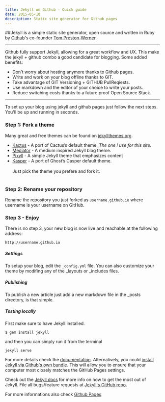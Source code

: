 ```yaml
---
title: Jekyll on Github - Quick guide
date: 2015-05-10
description: Static site generator for Github pages
---
```


##Jekyll is a simple static site generator, open source and written in Ruby by [Github](https://github.com/)'s co-founder [Tom Preston-Werner](https://twitter.com/mojombo).

***
Github fully support Jekyll, allowing for a great workflow and UX. This make the jekyll + github combo a good candidate for blogging. Some added benefits:

- Don't worry about hosting anymore thanks to Github pages.
- Write and work on your blog offline thanks to GIT.
- Take advantage of GIT Versioning + GITHUB PullReqiests.
- Use markdown and the editor of your choice to write your posts.
- Reduce switching costs thanks to a future proof Open Source Stack.

***
To set up your blog using jekyll and github pages just follow the next steps. You'll be up and running in seconds.

### Step 1: Fork a theme
Many great and free themes can be found on [jekyllthemes.org](http://jekyllthemes.org/).

- [Kactus](https://github.com/nickbalestra/kactus) - A port of Cactus’s  default theme. *The one I use for this site*.
- [Mediator](https://github.com/dirkfabisch/mediator) - A medium inspired Jekyll blog theme.
- [Pixyll](https://github.com/johnotander/pixyll) - A simple Jekyll theme that emphasizes content
- [Kasper](https://github.com/rosario/kasper) - A port of Ghost’s Casper default theme.<br><br>
Just pick the theme you prefere and fork it.<br><br>


### Step 2: Rename your repository
Rename the repository you just forked as ```username.github.io``` where username is your username on GitHub.

### Step 3 - Enjoy
There is no step 3, your new blog is now live and reachable at the following address:

```
http://username.github.io
```

##### Settings
To setup your blog, edit the ```_config.yml``` file.
You can also customize your theme by modifing any of the _layouts or _includes files.

##### Publishing
To publish a new article just add a new markdown file in the _posts directory, is that simple.

##### Testing locally
First make sure to have Jekyll installed.

```
$ gem install jekyll
```
and then you can simply run it from the terminal

```
jekyll serve
```

For more details check the [documentation](http://jekyllrb.com/docs/home/).
Alternatively, you could [install Jekyll via Github's own bundle](https://help.github.com/articles/using-jekyll-with-pages/). This will allow you to ensure that your computer most closely matches the GitHub Pages settings.


Check out the [Jekyll docs](http://jekyllrb.com) for more info on how to get the most out of Jekyll. File all bugs/feature requests at [Jekyll's GitHub repo](https://github.com/mojombo/jekyll).

For more informations also check [Github Pages](https://pages.github.com/).
